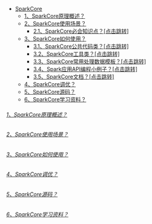 
* [SparkCore]()
    - [1、SparkCore原理概述？]()
    - [2、SparkCore使用场景？]()
        - [2.1、SparkCore必会知识点？[点击跳转]](../bigdata-project/src/main/doc/sparkcore.md)
    - [3、SparkCore如何使用？]()
        - [3.1、SparkCore公共代码类？[点击跳转]](src/main/scala/com/libin/base)
        - [3.2、SparkCore工具类？[点击跳转]](src/main/scala/com/libin/utils)
        - [3.3、SparkCore常用处理数据模板？[点击跳转]](src/main/scala/com/libin/jobs)
        - [3.4、Spark应用API编程小例子？[点击跳转]](src/main/scala/com/libin/client)
        - [3.5、SparkCore文档？[点击跳转]](src/main/doc)
    - [4、SparkCore调优？]()
    - [5、SparkCore源码？]()
    - [6、SparkCore学习资料？]()

###### [1、SparkCore原理概述？]()

###### [2、SparkCore使用场景？]()

###### [3、SparkCore如何使用？]()

###### [4、SparkCore调优？]()

###### [5、SparkCore源码？]()

###### [6、SparkCore学习资料？]()
